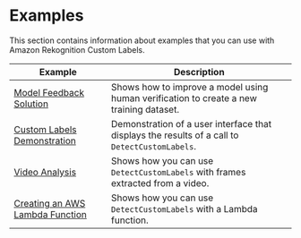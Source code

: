 # Examples<a name="examples"></a>

This section contains information about examples that you can use with Amazon Rekognition Custom Labels\.


| Example | Description | 
| --- | --- | 
|  [Model Feedback Solution](ex-feedback.md)  |  Shows how to improve a model using human verification to create a new training dataset\.  | 
|  [Custom Labels Demonstration](ex-custom-labels-demo.md)  |  Demonstration of a user interface that displays the results of a call to `DetectCustomLabels`\.  | 
|  [Video Analysis](ex-video-extraction.md)  |  Shows how you can use `DetectCustomLabels` with frames extracted from a video\.  | 
|  [Creating an AWS Lambda Function](ex-lambda.md)  |  Shows how you can use `DetectCustomLabels` with a Lambda function\.  | 